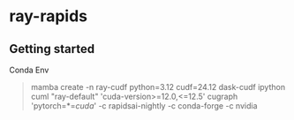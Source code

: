 # ray-rapids



## Getting started

Conda Env
> mamba create -n ray-cudf python=3.12 cudf=24.12 dask-cudf ipython cuml
> "ray-default" 'cuda-version>=12.0,<=12.5' cugraph 'pytorch=*=*cuda*' -c
> rapidsai-nightly -c conda-forge -c nvidia
